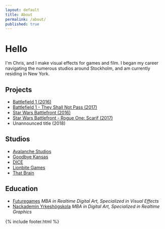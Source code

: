 ```yaml
---
layout: default
title: About
permalink: /about/
published: true
---
```

# Hello

I'm Chris, and I make visual effects for games and film. I began my career navigating the numerous studios around Stockholm, and am currently residing in New York.

## Projects

* [Battlefield 1 (2016)](https://www.battlefield.com/games/battlefield-1)
* [Battlefield 1 - They Shall Not Pass (2017)](https://www.battlefield.com/games/battlefield-1/they-shall-not-pass)
* [Star Wars Battlefront (2016)](http://starwars.ea.com/starwars/battlefront)
* [Star Wars Battlefront - Rogue One: Scarif (2017)](http://starwars.ea.com/starwars/battlefront/rogue-one)
* Unannounced title (2018)

## Studios

* [Avalanche Studios](http://www.avalanchestudios.se)
* [Goodbye Kansas](http://www.goodbyekansas.se)
* [DICE](http://www.dice.se)
* [Lionbite Games](http://www.lionbite.se)
* [That Brain](http://www.thatbrain.se)

## Education

* [Futuregames](http://futuregames.se/) _MBA in Realtime Digital Art, Specialized in Visual Effects_
* [Nackademin Yrkeshögskola](https://nackademin.se/) _MBA in Digital Art, Specialized in Realtime Graphics_

{% include footer.html %}